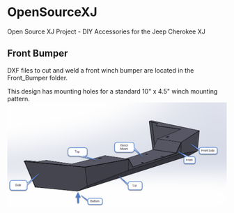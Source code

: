 # OpenSourceXJ
Open Source XJ Project - DIY Accessories for the Jeep Cherokee XJ

## Front Bumper
DXF files to cut and weld a front winch bumper are located in the Front_Bumper folder.

This design has mounting holes for a standard 10" x 4.5" winch mounting pattern.
![Front Bumper Panel Name Reference](Front_Bumper/Panel_Reference.png)